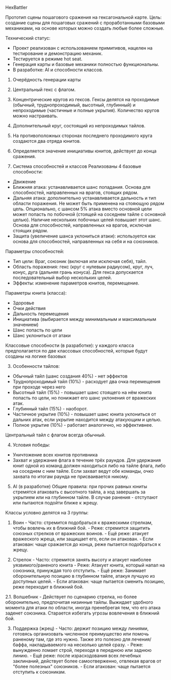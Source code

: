 HexBattler

Прототип сцены пошагового сражения на гексагональной карте.
Цель: создание сцены для пошаговых сражений с проработанными базовыми механиками, на основе которых можно создать любые более сложные.

Технический статус:
  - Проект реализован с использованием примитивов, нацелен на тестирование и демонстрацию механик.
  - Тестируется в режиме hot seat.
  - Генерация карты и базовые механики полностью функциональны.
  - В разработке: AI и способности классов. 

1. Очерёдность генерации карты
  1. Центральный гекс с флагом.
  2. Концентрические кругов из гексов. Гексы делятся на проходимые (обычный, труднопроходимый, высотный, глубинный) и непроходимые (частичные и полные укрытия). Количество кругов можно настраивать.
  3. Дополнительный круг, состоящий из непроходимых тайлов.
  4. На противоположных сторонах последнего проходимого круга создаются два отряда юнитов.
  5. Определяется значение инициативы юнитов, действует до конца сражения.

2. Система способностей и классов
Реализованы 4 базовые способности:
  - Движение
  - Ближняя атака: устанавливается шанс попадания. Основа для способностей, направленных на врагов, стоящих рядом.
  - Дальняя атака: дополнительно устанавливается дальность и тип области поражения. Не может быть применена на стояющую рядом цель. Опционально, с шансом 5% атака вместо основной цели может попасть по побочной (стоящей на соседнем тайле с основной целью). Наличие нескольких побочных целей повышает этот шанс. Основа для способностей, направленных на врагов, исключая стоящих рядом.
  - Защита (увеличение шанса уклониться атаки): используется как основа для способностей, направленных на себя и на союзников.

Параметры способностей:
  - Тип цели: Враг, союзник (включая или исключая себя), тайл.
  - Область поражения: гекс (круг с нулевым радиусом), круг, луч, конус, дуга (дальняя грань конуса). Для гекса допускается последовательный выбор нескольких целей. 
  - Эффекты: изменение параметров юнитов, перемещение.

Параметры юнита (класса):
  - Здоровье
  - Очки действия
  - Дальность перемещения
  - Инициатива (выбирается между минимальным и максимальным значением)
  - Шанс попасть по цели
  - Шанс уклониться от атаки

Классовые способности (в разработке): у каждого класса предполагается по две классовых способностей, которые будут созданы на логике базовых

3. Особенности тайлов:
- Обычный тайл (шанс создания 40%) - нет эффектов
- Труднопроходимый тайл (10%) - расходует два очка перемещения при проходе через него
- Высотный тайл (15%) - повышает шанс стоящего на нём юнита попасть по цели, но понижает его шанс уклонения от вражеских атак.
- Глубинный тайл (15%) - наоборот.
- Частичное укрытие (10%) - повышает шанс юнита уклониться от дальних атак, если укрытие находится между атакующим и целью.
- Полное укрытие (10%) - работает аналогично, но эффективнее. 

Центральный тайл с флагом всегда обычный.

4. Условия победы:
- Уничтожение всех юнитов противника
- Захват и удержание флага в течение трёх раундов. Для удержания юнит одной из команд должен находиться либо на тайле флага, либо на соседнем с ним тайле. Если захват ведут обе команды, очко захвата по итогам раунда не присваивается никому.

5. AI (в разработке)
Общие правила: при прочих равных юниты стремятся атаковать с высотного тайла, а ход завершать за укрытием или на глубинном тайле. В случае ранения - отступают или пытаются подойти ближе к жрецу.

Классы условно делятся на 3 группы:
  1. Воин
    - Часто: стремится подобраться к вражескими стрелкам, чтобы вовлечь их в ближний бой.
    - Реже: стремится защитить союзных стрелков от вражеских воинов.
    - Ещё реже: атакует вражеского жреца, или защищает его, если он атакован.
    - Если атакован: чаще сражается до конца, реже пытается подобраться к жрецу.

  2. Стрелок
    - Часто: стремится занять высоту и атакует наиболее уязвимого/раненого юнита
    - Реже: Атакует юнита, который напал на союзника, принуждая того отступить.
    - Ещё реже: Занимает оборонительную позицию в глубинном тайле, атакуя лучшую из доступных целей.
    - Если атакован: чаще пытается сменить позицию, реже переходит в ближний бой.

  2.1. Волшебник
    - Действует по сценарию стрелка, но более оборонительно, предпочитая низинные тайлы. Выжидает удобного момента для атаки по области, иногда пренебрегая тем, что его атака заденет союзника. Старается избегать угрозы вовлечения в ближний бой.

  3. Поддержка (жрец)
    - Часто: держит позицию между линиями, готовясь организовать численное преимущество или помочь раненому там, где это нужно. Также это полезно для лечения/баффа, накладываемого на несколько целей сразу.
    - Реже: вынужденно ломает строй, переходя в переднюю или заднюю линию.
    - Ещё реже: после израсходования всех лечебных заклинаний, действует более самоотверженно, отвлекая врагов от "более полезных" союзников.
    - Если атакован: чаще пытается отступить к союзникам.

